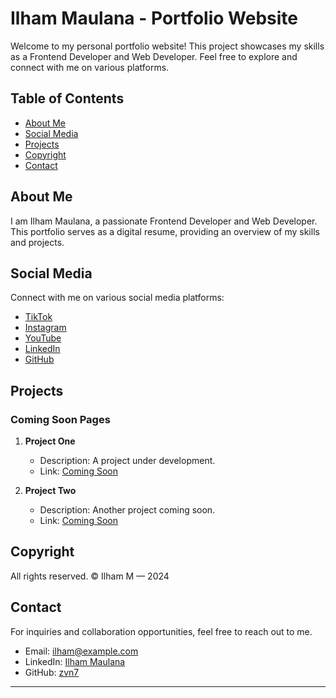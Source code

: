 # Ilham Maulana - Portfolio Website

Welcome to my personal portfolio website! This project showcases my skills as a Frontend Developer and Web Developer. Feel free to explore and connect with me on various platforms.

## Table of Contents

- [About Me](#about-me)
- [Social Media](#social-media)
- [Projects](#projects)
- [Copyright](#copyright)
- [Contact](#contact)

## About Me

I am Ilham Maulana, a passionate Frontend Developer and Web Developer. This portfolio serves as a digital resume, providing an overview of my skills and projects.

## Social Media

Connect with me on various social media platforms:

- [TikTok](https://tiktok.com/)
- [Instagram](https://instagram.com/ilhammaul7)
- [YouTube](https://youtube.com/)
- [LinkedIn](https://linkedin.com/in/ilham-maul)
- [GitHub](https://github.com/zvn7)

## Projects

### Coming Soon Pages

1. **Project One**
    - Description: A project under development.
    - Link: [Coming Soon](#)

2. **Project Two**
    - Description: Another project coming soon.
    - Link: [Coming Soon](#)

## Copyright

All rights reserved. &copy; Ilham M &mdash; 2024

## Contact

For inquiries and collaboration opportunities, feel free to reach out to me.

- Email: [ilham@example.com](mailto:ilham@example.com)
- LinkedIn: [Ilham Maulana](https://linkedin.com/in/ilham-maul)
- GitHub: [zvn7](https://github.com/zvn7)

---
